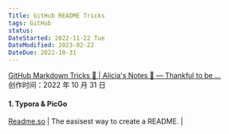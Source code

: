 ```yaml
---
Title: GitHub README Tricks
tags: GitHub
status:
DateStarted: 2022-11-22 Tue
DateModified: 2023-02-22
DateDue: 2022-10-31
---
```


[GitHub Markdown Tricks 🐙 | Alicia's Notes 🚀 — Thankful to be ...](https://notes.aliciasykes.com/36402/github-markdown-tricks)  
创作时间：2022 年 10 月 31 日

#### 1. Typora & PicGo

[Readme.so](https://readme.so) | The easisest way to create a README. |
